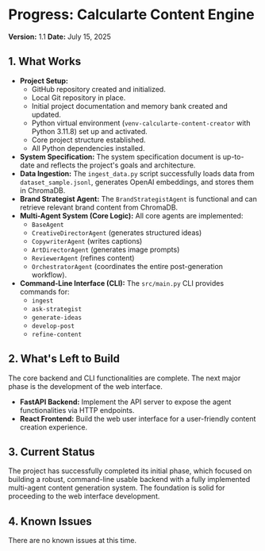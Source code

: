 # Progress: Calcularte Content Engine

**Version:** 1.1
**Date:** July 15, 2025

## 1. What Works

*   **Project Setup:**
    *   GitHub repository created and initialized.
    *   Local Git repository in place.
    *   Initial project documentation and memory bank created and updated.
    *   Python virtual environment (`venv-calcularte-content-creator` with Python 3.11.8) set up and activated.
    *   Core project structure established.
    *   All Python dependencies installed.
*   **System Specification:** The system specification document is up-to-date and reflects the project's goals and architecture.
*   **Data Ingestion:** The `ingest_data.py` script successfully loads data from `dataset_sample.jsonl`, generates OpenAI embeddings, and stores them in ChromaDB.
*   **Brand Strategist Agent:** The `BrandStrategistAgent` is functional and can retrieve relevant brand content from ChromaDB.
*   **Multi-Agent System (Core Logic):** All core agents are implemented:
    *   `BaseAgent`
    *   `CreativeDirectorAgent` (generates structured ideas)
    *   `CopywriterAgent` (writes captions)
    *   `ArtDirectorAgent` (generates image prompts)
    *   `ReviewerAgent` (refines content)
    *   `OrchestratorAgent` (coordinates the entire post-generation workflow).
*   **Command-Line Interface (CLI):** The `src/main.py` CLI provides commands for:
    *   `ingest`
    *   `ask-strategist`
    *   `generate-ideas`
    *   `develop-post`
    *   `refine-content`

## 2. What's Left to Build

The core backend and CLI functionalities are complete. The next major phase is the development of the web interface.

*   **FastAPI Backend:** Implement the API server to expose the agent functionalities via HTTP endpoints.
*   **React Frontend:** Build the web user interface for a user-friendly content creation experience.

## 3. Current Status

The project has successfully completed its initial phase, which focused on building a robust, command-line usable backend with a fully implemented multi-agent content generation system. The foundation is solid for proceeding to the web interface development.

## 4. Known Issues

There are no known issues at this time.
